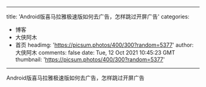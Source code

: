 
---
title: 'Android版喜马拉雅极速版如何去广告，怎样跳过开屏广告'
categories: 
 - 博客
 - 大侠阿木
 - 首页
headimg: 'https://picsum.photos/400/300?random=5377'
author: 大侠阿木
comments: false
date: Tue, 12 Oct 2021 10:45:23 GMT
thumbnail: 'https://picsum.photos/400/300?random=5377'
---

<div>   
Android版喜马拉雅极速版如何去广告，怎样跳过开屏广告  
</div>
            